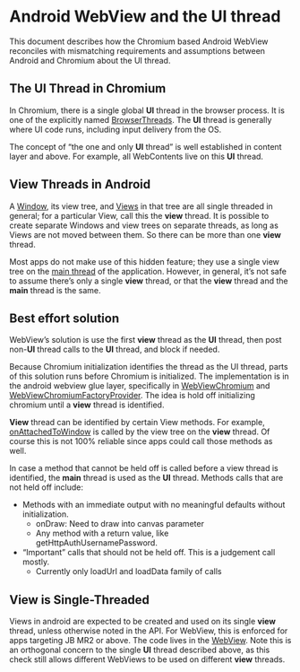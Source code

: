 # Android WebView and the UI thread

This document describes how the Chromium based Android WebView reconciles with
mismatching requirements and assumptions between Android and Chromium about the
UI thread.


## The UI Thread in Chromium

In Chromium, there is a single global **UI** thread in the browser process. It
is one of the explicitly named
[BrowserThreads](/content/public/browser/browser_thread.h).
The **UI** thread is generally where UI code runs, including input delivery from
the OS.

The concept of “the one and only **UI** thread” is well established in content
layer and above. For example, all WebContents live on this **UI** thread.


## View Threads in Android

A [Window](https://developer.android.com/reference/android/view/Window.html),
its view tree, and
[Views](https://developer.android.com/reference/android/view/View) in that tree
are all single threaded in general; for a particular View, call this the
**view** thread. It is possible to create separate Windows and view trees on
separate threads, as long as Views are not moved between them. So there can be
more than one **view** thread.

Most apps do not make use of this hidden feature; they use a single view tree on
the [main thread](https://developer.android.com/reference/android/os/Looper#getMainLooper())
of the application. However, in general, it’s not safe to assume there’s only a
single **view** thread, or that the **view** thread and the **main** thread is
the same.


## Best effort solution

WebView’s solution is use the first **view** thread as the **UI** thread, then
post non-**UI** thread calls to the **UI** thread, and block if needed.

Because Chromium initialization identifies the thread as the UI thread, parts of
this solution runs before Chromium is initialized. The implementation is in the
android webview glue layer, specifically in
[WebViewChromium](../glue/java/src/com/android/webview/chromium/WebViewChromium.java)
and [WebViewChromiumFactoryProvider](../glue/java/src/com/android/webview/chromium/WebViewChromiumFactoryProvider.java).
The idea is hold off initializing chromium until a **view** thread is identified.

**View** thread can be identified by certain View methods. For example,
[onAttachedToWindow](https://developer.android.com/reference/android/view/View.html#onAttachedToWindow())
is called by the view tree on the **view** thread. Of course this is not 100%
reliable since apps could call those methods as well.

In case a method that cannot be held off is called before a view thread is
identified, the **main** thread is used as the **UI** thread. Methods calls that
are not held off include:

*   Methods with an immediate output with no meaningful defaults without initialization.
    *   onDraw: Need to draw into canvas parameter
    *   Any method with a return value, like getHttpAuthUsernamePassword.
*   “Important” calls that should not be held off. This is a judgement call mostly.
    *   Currently only loadUrl and loadData family of calls


## View is Single-Threaded

Views in android are expected to be created and used on its single **view**
thread, unless otherwise noted in the API. For WebView, this is enforced for
apps targeting JB MR2 or above. The code lives in the
[WebView](https://cs.android.com/android/platform/superproject/+/master:frameworks/base/core/java/android/webkit/WebView.java).
Note this is an orthogonal concern to the single **UI** thread described above,
as this check still allows different WebViews to be used on different **view**
threads.
